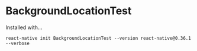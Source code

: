 # BackgroundLocationTest

Installed with...

```
react-native init BackgroundLocationTest --version react-native@0.36.1 --verbose
```
